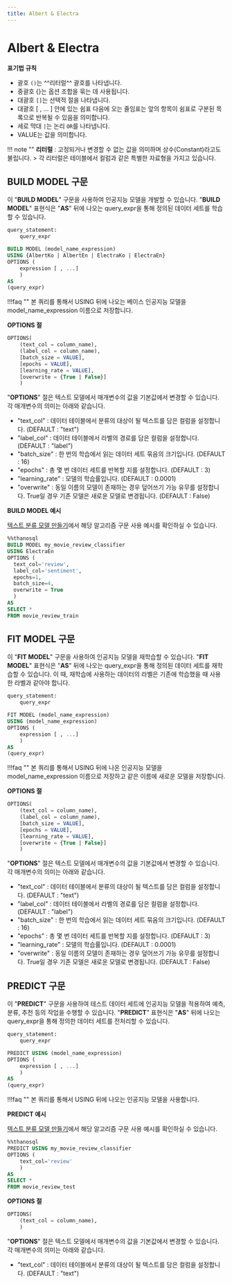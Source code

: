 ```yaml
---
title: Albert & Electra
---
```


# __Albert & Electra__

__표기법 규칙__ 

- 괄호 `()`는 ^^리터럴^^ 괄호를 나타냅니다.  
- 중괄호 {}는 옵션 조합을 묶는 데 사용됩니다.  
- 대괄호 `[]`는 선택적 절을 나타냅니다.   
- 대괄호 [ , ... ] 안에 있는 쉼표 다음에 오는 줄임표는 앞의 항목이 쉼표로 구분된 
목록으로 반복될 수 있음을 의미합니다.
- 세로 막대 `|`는 논리 `OR`를 나타냅니다.  
- VALUE는 값을 의미합니다. 

!!! note "" 
    __리터럴__ : 고정되거나 변경할 수 없는 값을 의미하며 상수(Constant)라고도 불립니다. 
    > 각 리터럴은 테이블에서 컬럼과 같은 특별한 자료형을 가지고 있습니다.

## __BUILD MODEL 구문__

이 "__BUILD MODEL__" 구문을 사용하여 인공지능 모델을 개발할 수 있습니다.
"__BUILD MODEL__" 표현식은 "__AS__" 뒤에 나오는 query_expr을 통해 정의된 데이터 세트를 학습할 수 있습니다.

``` sql
query_statement:
    query_expr

BUILD MODEL (model_name_expression)
USING {AlbertKo | AlbertEn | ElectraKo | ElectraEn}
OPTIONS (
    expression [ , ...]
    )
AS
(query_expr)
```
!!!faq ""
    본 쿼리를 통해서 USING 뒤에 나오는 베이스 인공지능 모델을 model_name_expression 이름으로 저장합니다.


 __OPTIONS 절__

```sql
OPTIONS(
    (text_col = column_name),
    (label_col = column_name),
    [batch_size = VALUE],
    [epochs = VALUE],
    [learning_rate = VALUE],
    [overwrite = {True | False}]
    )
```

"__OPTIONS__" 절은 텍스트 모델에서 매개변수의 값을 기본값에서 변경할 수 있습니다. 각 매개변수의 의미는 아래와 같습니다.

- "text_col" : 데이터 테이블에서 분류의 대상이 될 텍스트를 담은 컬럼을 설정합니다. (DEFAULT : "text")
- "label_col" : 데이터 테이블에서 라벨의 경로를 담은 컬럼을 설정합니다. (DEFAULT : "label")
- "batch_size" : 한 번의 학습에서 읽는 데이터 세트 묶음의 크기입니다. (DEFAULT : 16)
- "epochs" : 총 몇 번 데이터 세트를 반복할 지를 설정합니다. (DEFAULT : 3)
- "learning_rate" : 모델의 학습률입니다. (DEFAULT : 0.0001)
- "overwrite" : 동일 이름의 모델이 존재하는 경우 덮어쓰기 가능 유무를 설정합니다. True일 경우 기존 모델은 새로운 모델로 변경됩니다. (DEFAULT : False)


 __BUILD MODEL 예시__

[텍스트 분류 모델 만들기](/ko/tutorials/thanosql_ml/classification/text_classification.ipynb/)에서 해당 알고리즘 구문 사용 예시를 확인하실 수 있습니다.

```sql
%%thanosql
BUILD MODEL my_movie_review_classifier
USING ElectraEn
OPTIONS (
  text_col='review',
  label_col='sentiment',
  epochs=1,
  batch_size=4,
  overwrite = True
  )
AS
SELECT *
FROM movie_review_train
```

## __FIT MODEL 구문__

이 "__FIT MODEL__" 구문을 사용하여 인공지능 모델을 재학습할 수 있습니다. "__FIT MODEL__" 표현식은 "__AS__" 뒤에 나오는 query_expr을 통해 정의된 데이터 세트를 재학습할 수 있습니다. 이 때, 재학습에 사용하는 데이터의 라벨은 기존에 학습했을 때 사용한 라벨과 같아야 합니다.

``` sql
query_statement:
    query_expr

FIT MODEL (model_name_expression)
USING (model_name_expression)
OPTIONS (
    expression [ , ...]
    )
AS
(query_expr)
```
!!!faq ""
    본 쿼리를 통해서 USING 뒤에 나온 인공지능 모델을 model_name_expression 이름으로 저장하고 같은 이름에 새로운 모델을 저장합니다.

 __OPTIONS 절__

```sql
OPTIONS(
    (text_col = column_name),
    (label_col = column_name),
    [batch_size = VALUE],
    [epochs = VALUE],
    [learning_rate = VALUE],
    [overwrite = {True | False}]
    )
```

"__OPTIONS__" 절은 텍스트 모델에서 매개변수의 값을 기본값에서 변경할 수 있습니다. 각 매개변수의 의미는 아래와 같습니다.

- "text_col" : 데이터 테이블에서 분류의 대상이 될 텍스트를 담은 컬럼을 설정합니다. (DEFAULT : "text")
- "label_col" : 데이터 테이블에서 라벨의 경로를 담은 컬럼을 설정합니다. (DEFAULT : "label")
- "batch_size" : 한 번의 학습에서 읽는 데이터 세트 묶음의 크기입니다. (DEFAULT : 16)
- "epochs" : 총 몇 번 데이터 세트를 반복할 지를 설정합니다. (DEFAULT : 3)
- "learning_rate" : 모델의 학습률입니다. (DEFAULT : 0.0001)
- "overwrite" : 동일 이름의 모델이 존재하는 경우 덮어쓰기 가능 유무를 설정합니다. True일 경우 기존 모델은 새로운 모델로 변경됩니다. (DEFAULT : False)

## __PREDICT 구문__

이 "__PREDICT__" 구문을 사용하여 테스트 데이터 세트에 인공지능 모델을 적용하여 예측, 분류, 추천 등의 작업을 수행할 수 있습니다. "__PREDICT__" 표현식은 "__AS__" 뒤에 나오는 query_expr을 통해 정의한 데이터 세트를 전처리할 수 있습니다.

``` sql
query_statement:
    query_expr

PREDICT USING (model_name_expression)
OPTIONS (
    expression [ , ...]
    )
AS
(query_expr)
```
!!!faq ""
    본 쿼리를 통해서 USING 뒤에 나오는 인공지능 모델을 사용합니다.

 __PREDICT 예시__

[텍스트 분류 모델 만들기](/ko/tutorials/thanosql_ml/classification/text_classification.ipynb/)에서 해당 알고리즘 구문 사용 예시를 확인하실 수 있습니다.

```sql
%%thanosql
PREDICT USING my_movie_review_classifier
OPTIONS (
    text_col='review'
    )
AS
SELECT *
FROM movie_review_test
```

 __OPTIONS 절__

```sql
OPTIONS(
    (text_col = column_name),
    )
```

"__OPTIONS__" 절은 텍스트 모델에서 매개변수의 값을 기본값에서 변경할 수 있습니다. 각 매개변수의 의미는 아래와 같습니다.

- "text_col" : 데이터 테이블에서 분류의 대상이 될 텍스트를 담은 컬럼을 설정합니다. (DEFAULT : "text")
